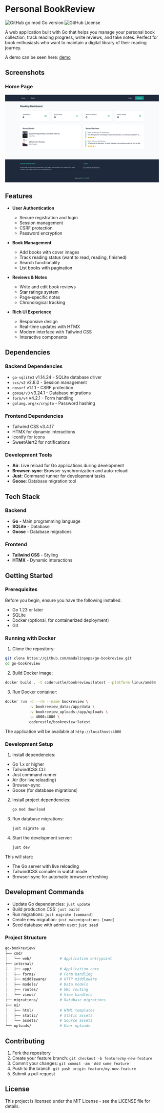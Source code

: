 # Personal BookReview
![GitHub go.mod Go version](https://img.shields.io/github/go-mod/go-version/madalinpopa/go-bookreview) ![GitHub License](https://img.shields.io/github/license/madalinpopa/go-bookreview)


A web application built with Go that helps you manage your personal book collection, track reading progress, write reviews, and take notes. Perfect for book enthusiasts who want to maintain a digital library of their reading journey.

A demo can be seen here: [demo](https://books.coderustle.dev)

## Screenshots

### Home Page
![Home Page](ui/assets/demo/home.png)

## Features

- **User Authentication**
    - Secure registration and login
    - Session management
    - CSRF protection
    - Password encryption

- **Book Management**
    - Add books with cover images
    - Track reading status (want to read, reading, finished)
    - Search functionality
    - List books with pagination

- **Reviews & Notes**
    - Write and edit book reviews
    - Star ratings system
    - Page-specific notes
    - Chronological tracking

- **Rich UI Experience**
    - Responsive design
    - Real-time updates with HTMX
    - Modern interface with Tailwind CSS
    - Interactive components

## Dependencies

### Backend Dependencies
- `go-sqlite3` v1.14.24 - SQLite database driver
- `scs/v2` v2.8.0 - Session management
- `nosurf` v1.1.1 - CSRF protection
- `goose/v3` v3.24.1 - Database migrations
- `form/v4` v4.2.1 - Form handling
- `golang.org/x/crypto` - Password hashing

### Frontend Dependencies
- Tailwind CSS v3.4.17
- HTMX for dynamic interactions
- Iconify for icons
- SweetAlert2 for notifications

### Development Tools
- **Air**: Live reload for Go applications during development
- **Browser-sync**: Browser synchronization and auto-reload
- **Just**: Command runner for development tasks
- **Goose**: Database migration tool

## Tech Stack

### Backend
- **Go** - Main programming language
- **SQLite** - Database
- **Goose** - Database migrations

### Frontend
- **Tailwind CSS** - Styling
- **HTMX** - Dynamic interactions

## Getting Started

### Prerequisites

Before you begin, ensure you have the following installed:
- Go 1.23 or later
- SQLite
- Docker (optional, for containerized deployment)
- Git

### Running with Docker

1. Clone the repository:
```bash
git clone https://github.com/madalinpopa/go-bookreview.git
cd go-bookreview
```
2. Build Docker image:
```bash
docker build . -t coderustle/bookreview:latest --platform linux/amd64
```
3. Run Docker container:
```bash
docker run -d --rm --name bookreview \
           -v bookreview_data:/app/data \
           -v bookreview_uploads:/app/uploads \
           -p 4000:4000 \
           coderustle/bookreview:latest
```

The application will be available at `http://localhost:4000`

### Development Setup

1. Install dependencies:
  - Go 1.x or higher
  - TailwindCSS CLI
  - Just command runner
  - Air (for live reloading)
  - Browser-sync
  - Goose (for database migrations)

2. Install project dependencies:
   ```bash
   go mod download
   ```

3. Run database migrations:
   ```bash
   just migrate up
   ```

4. Start the development server:
   ```bash
   just dev
   ```

This will start:
- The Go server with live reloading
- TailwindCSS compiler in watch mode
- Browser-sync for automatic browser refreshing

## Development Commands

- Update Go dependencies: `just update`
- Build production CSS: `just build`
- Run migrations: `just migrate [command]`
- Create new migration: `just makemigrations [name]`
- Seed database with admin user: `just seed`

### Project Structure

```bash
go-bookreview/
├── cmd/
│   └── web/             # Application entrypoint
├── internal/
│   ├── app/             # Application core
│   ├── forms/           # Form handling
│   ├── middleware/      # HTTP middleware
│   ├── models/          # Data models
│   ├── routes/          # URL routing
│   └── views/           # View handlers
├── migrations/          # Database migrations
├── ui/
│   ├── html/            # HTML templates
│   ├── static/          # Static assets
│   └── assets/          # Source assets
└── uploads/             # User uploads
```
## Contributing

1. Fork the repository
2. Create your feature branch: `git checkout -b feature/my-new-feature`
3. Commit your changes: `git commit -am 'Add some feature'`
4. Push to the branch: `git push origin feature/my-new-feature`
5. Submit a pull request

## License

This project is licensed under the MIT License - see the LICENSE file for details.
